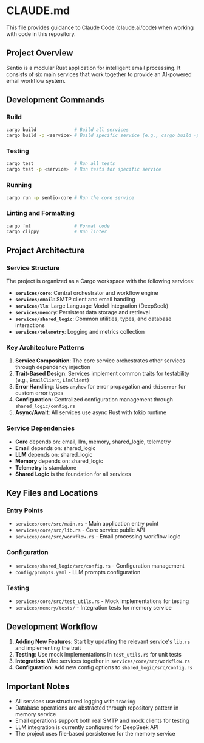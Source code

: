 # CLAUDE.md

This file provides guidance to Claude Code (claude.ai/code) when working with code in this repository.

## Project Overview

Sentio is a modular Rust application for intelligent email processing. It consists of six main services that work together to provide an AI-powered email workflow system.

## Development Commands

### Build
```bash
cargo build              # Build all services
cargo build -p <service> # Build specific service (e.g., cargo build -p sentio-core)
```

### Testing
```bash
cargo test               # Run all tests
cargo test -p <service>  # Run tests for specific service
```

### Running
```bash
cargo run -p sentio-core # Run the core service
```

### Linting and Formatting
```bash
cargo fmt                # Format code
cargo clippy             # Run linter
```

## Project Architecture

### Service Structure
The project is organized as a Cargo workspace with the following services:

- **`services/core`**: Central orchestrator and workflow engine
- **`services/email`**: SMTP client and email handling
- **`services/llm`**: Large Language Model integration (DeepSeek)
- **`services/memory`**: Persistent data storage and retrieval
- **`services/shared_logic`**: Common utilities, types, and database interactions
- **`services/telemetry`**: Logging and metrics collection

### Key Architecture Patterns

1. **Service Composition**: The core service orchestrates other services through dependency injection
2. **Trait-Based Design**: Services implement common traits for testability (e.g., `EmailClient`, `LlmClient`)
3. **Error Handling**: Uses `anyhow` for error propagation and `thiserror` for custom error types
4. **Configuration**: Centralized configuration management through `shared_logic/config.rs`
5. **Async/Await**: All services use async Rust with tokio runtime

### Service Dependencies

- **Core** depends on: email, llm, memory, shared_logic, telemetry
- **Email** depends on: shared_logic
- **LLM** depends on: shared_logic
- **Memory** depends on: shared_logic
- **Telemetry** is standalone
- **Shared Logic** is the foundation for all services

## Key Files and Locations

### Entry Points
- `services/core/src/main.rs` - Main application entry point
- `services/core/src/lib.rs` - Core service public API
- `services/core/src/workflow.rs` - Email processing workflow logic

### Configuration
- `services/shared_logic/src/config.rs` - Configuration management
- `config/prompts.yaml` - LLM prompts configuration

### Testing
- `services/core/src/test_utils.rs` - Mock implementations for testing
- `services/memory/tests/` - Integration tests for memory service

## Development Workflow

1. **Adding New Features**: Start by updating the relevant service's `lib.rs` and implementing the trait
2. **Testing**: Use mock implementations in `test_utils.rs` for unit tests
3. **Integration**: Wire services together in `services/core/src/workflow.rs`
4. **Configuration**: Add new config options to `shared_logic/src/config.rs`

## Important Notes

- All services use structured logging with `tracing`
- Database operations are abstracted through repository pattern in memory service
- Email operations support both real SMTP and mock clients for testing
- LLM integration is currently configured for DeepSeek API
- The project uses file-based persistence for the memory service